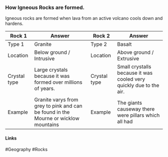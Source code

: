 
### How Igneous Rocks are formed.

Igneous rocks are formed when lava from an active volcano cools down and hardens.

| Rock 1       | Answer                                                       | Rock 2       | Answer                                                             |
| ------------ | ------------------------------------------------------------ | ------------ | ------------------------------------------------------------------ |
| Type 1       | Granite                                                      | Type 2       | Basalt                                                             |
| Location     | Below ground / Intrusive                                     | Location     | Above ground / Extrusive                                           |
| Crystal type | Large crystals because it was formed over millions of years. | Crystal type | Small crystalls because it was cooled very quickly due to the air. |
| Example      | Granite varys from grey to pink and can be found in the Mourne or wicklow mountains                                                             | Example      | The giants causeway there were pillars which all had               |

#### Links
#Geography #Rocks
